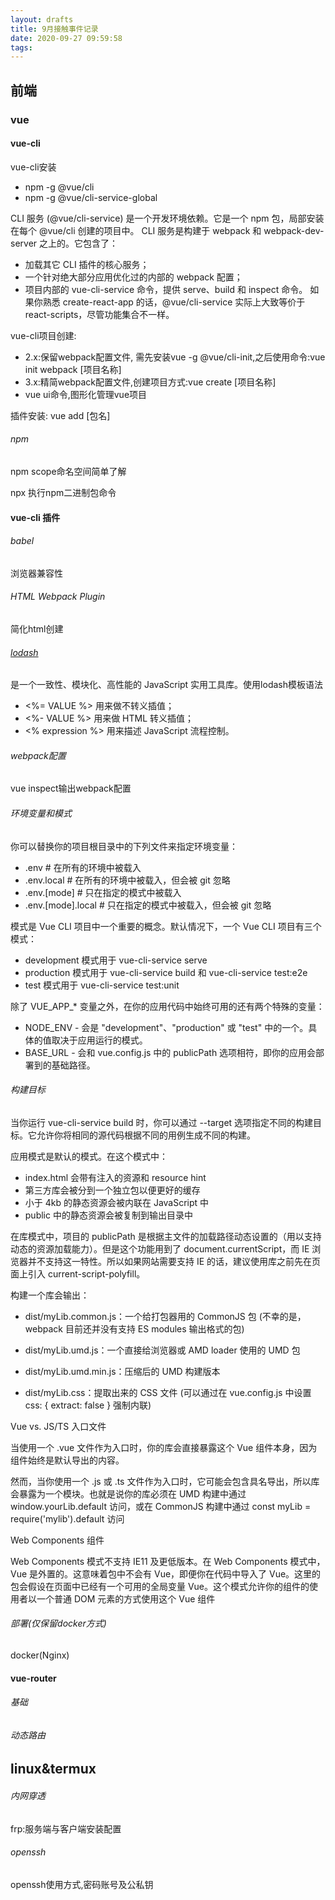 ```yaml
---
layout: drafts
title: 9月接触事件记录
date: 2020-09-27 09:59:58
tags:
---
```



## 前端

### vue

#### vue-cli
vue-cli安装
- npm -g @vue/cli
- npm -g @vue/cli-service-global 

CLI 服务 (@vue/cli-service) 是一个开发环境依赖。它是一个 npm 包，局部安装在每个 @vue/cli 创建的项目中。
CLI 服务是构建于 webpack 和 webpack-dev-server 之上的。它包含了：
- 加载其它 CLI 插件的核心服务；
- 一个针对绝大部分应用优化过的内部的 webpack 配置；
- 项目内部的 vue-cli-service 命令，提供 serve、build 和 inspect 命令。
如果你熟悉 create-react-app 的话，@vue/cli-service 实际上大致等价于 react-scripts，尽管功能集合不一样。

vue-cli项目创建:
- 2.x:保留webpack配置文件, 需先安装vue -g @vue/cli-init,之后使用命令:vue init webpack [项目名称]
- 3.x:精简webpack配置文件,创建项目方式:vue create [项目名称]
- vue ui命令,图形化管理vue项目

插件安装: vue add [包名] 

###### npm
npm scope命名空间简单了解

npx 执行npm二进制包命令

#### vue-cli 插件
###### babel
浏览器兼容性

###### HTML Webpack Plugin
简化html创建

###### [lodash](https://www.lodashjs.com/)
是一个一致性、模块化、高性能的 JavaScript 实用工具库。使用lodash模板语法
- <%= VALUE %> 用来做不转义插值；
- <%- VALUE %> 用来做 HTML 转义插值；
- <% expression %> 用来描述 JavaScript 流程控制。

###### webpack配置 
vue inspect输出webpack配置

###### 环境变量和模式

你可以替换你的项目根目录中的下列文件来指定环境变量：
- .env                # 在所有的环境中被载入
- .env.local          # 在所有的环境中被载入，但会被 git 忽略
- .env.[mode]         # 只在指定的模式中被载入
- .env.[mode].local   # 只在指定的模式中被载入，但会被 git 忽略


模式是 Vue CLI 项目中一个重要的概念。默认情况下，一个 Vue CLI 项目有三个模式：

- development 模式用于 vue-cli-service serve
- production 模式用于 vue-cli-service build 和 vue-cli-service test:e2e
- test 模式用于 vue-cli-service test:unit

除了 VUE_APP_* 变量之外，在你的应用代码中始终可用的还有两个特殊的变量：

- NODE_ENV - 会是 "development"、"production" 或 "test" 中的一个。具体的值取决于应用运行的模式。
- BASE_URL - 会和 vue.config.js 中的 publicPath 选项相符，即你的应用会部署到的基础路径。

###### 构建目标
当你运行 vue-cli-service build 时，你可以通过 --target 选项指定不同的构建目标。它允许你将相同的源代码根据不同的用例生成不同的构建。

应用模式是默认的模式。在这个模式中：

- index.html 会带有注入的资源和 resource hint
- 第三方库会被分到一个独立包以便更好的缓存
- 小于 4kb 的静态资源会被内联在 JavaScript 中
- public 中的静态资源会被复制到输出目录中

在库模式中，项目的 publicPath 是根据主文件的加载路径动态设置的（用以支持动态的资源加载能力）。但是这个功能用到了 document.currentScript，而 IE 浏览器并不支持这一特性。所以如果网站需要支持 IE 的话，建议使用库之前先在页面上引入 current-script-polyfill。

构建一个库会输出：

- dist/myLib.common.js：一个给打包器用的 CommonJS 包 (不幸的是，webpack 目前还并没有支持 ES modules 输出格式的包)

- dist/myLib.umd.js：一个直接给浏览器或 AMD loader 使用的 UMD 包

- dist/myLib.umd.min.js：压缩后的 UMD 构建版本

- dist/myLib.css：提取出来的 CSS 文件 (可以通过在 vue.config.js 中设置 css: { extract: false } 强制内联)

Vue vs. JS/TS 入口文件

当使用一个 .vue 文件作为入口时，你的库会直接暴露这个 Vue 组件本身，因为组件始终是默认导出的内容。

然而，当你使用一个 .js 或 .ts 文件作为入口时，它可能会包含具名导出，所以库会暴露为一个模块。也就是说你的库必须在 UMD 构建中通过 window.yourLib.default 访问，或在 CommonJS 构建中通过 const myLib = require('mylib').default 访问

Web Components 组件

Web Components 模式不支持 IE11 及更低版本。在 Web Components 模式中，Vue 是外置的。这意味着包中不会有 Vue，即便你在代码中导入了 Vue。这里的包会假设在页面中已经有一个可用的全局变量 Vue。这个模式允许你的组件的使用者以一个普通 DOM 元素的方式使用这个 Vue 组件

###### 部署(仅保留docker方式)
docker(Nginx)

#### vue-router

###### 基础

###### 动态路由






## linux&termux

###### 内网穿透
frp:服务端与客户端安装配置

###### openssh
openssh使用方式,密码账号及公私钥
